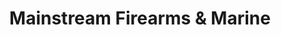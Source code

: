 ---
title: "Mainstream Firearms & Marine"
url: /winona/mainstream-firearms-und-marine/
shop: Waffen
---